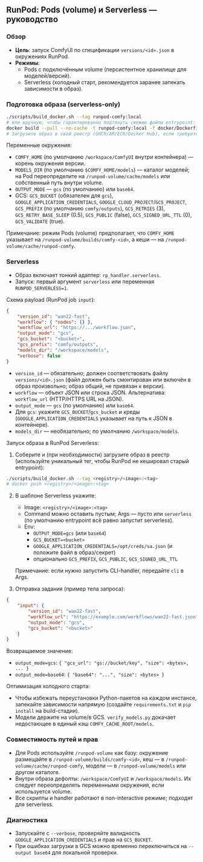 ## RunPod: Pods (volume) и Serverless — руководство

### Обзор

-   **Цель**: запуск ComfyUI по спецификации `versions/<id>.json` в окружениях RunPod.
-   **Режимы**:
    -   Pods с подключённым volume (персистентное хранилище для моделей/версий).
    -   Serverless (холодный старт, рекомендуется заранее запекать зависимости в образ).

### Подготовка образа (serverless-only)

```bash
./scripts/build_docker.sh --tag runpod-comfy:local
# или вручную, чтобы гарантированно подтянуть свежие файлы entrypoint:
docker build --pull --no-cache -t runpod-comfy:local -f docker/Dockerfile .
# Загрузите образ в свой реестр (GHCR/AR/ECR/Docker Hub), если требуется.
```

Переменные окружения:

-   `COMFY_HOME` (по умолчанию `/workspace/ComfyUI` внутри контейнера) — корень окружения версии.
-   `MODELS_DIR` (по умолчанию `$COMFY_HOME/models`) — каталог моделей; на Pod переопределите на `/runpod-volume/cache/models` или собственный путь внутри volume.
-   `OUTPUT_MODE` — `gcs` (по умолчанию) или `base64`.
-   GCS: `GCS_BUCKET` (обязателен для `gcs`), `GOOGLE_APPLICATION_CREDENTIALS`, `GOOGLE_CLOUD_PROJECT`/`GCS_PROJECT`,
    `GCS_PREFIX` (по умолчанию `comfy/outputs`), `GCS_RETRIES` (3), `GCS_RETRY_BASE_SLEEP` (0.5), `GCS_PUBLIC` (false), `GCS_SIGNED_URL_TTL` (0), `GCS_VALIDATE` (true).

Примечание: режим Pods (volume) предполагает, что `COMFY_HOME` указывает на `/runpod-volume/builds/comfy-<id>`, а кеши — на `/runpod-volume/cache/runpod-comfy`.

### Serverless

-   Образ включает тонкий адаптер: `rp_handler.serverless`.
-   Запуск: первый аргумент `serverless` или переменная `RUNPOD_SERVERLESS=1`.

Схема payload (RunPod job `input`):

```json
{
    "version_id": "wan22-fast",
    "workflow": { "nodes": {} },
    "workflow_url": "https://.../workflow.json",
    "output_mode": "gcs",
    "gcs_bucket": "<bucket>",
    "gcs_prefix": "comfy/outputs",
    "models_dir": "/workspace/models",
    "verbose": false
}
```

-   `version_id` — обязательно; должен соответствовать файлу `versions/<id>.json` (файл должен быть смонтирован или включён в образ произвольно; образ общий, не привязан к версии).
-   `workflow` — объект JSON или строка JSON. Альтернатива: `workflow_url` (HTTP/HTTPS URL на JSON).
-   `output_mode` — `gcs` (по умолчанию) или `base64`.
-   Для `gcs`: укажите `GCS_BUCKET`/`gcs_bucket` и креды (`GOOGLE_APPLICATION_CREDENTIALS` указывает на путь к JSON в контейнере).
-   `models_dir` — необязательно; по умолчанию `/workspace/models`.

Запуск образа в RunPod Serverless:

1. Соберите и (при необходимости) загрузите образ в реестр (используйте уникальный тег, чтобы RunPod не кешировал старый entrypoint):

```bash
./scripts/build_docker.sh --tag <registry>/<image>:<tag>
# docker push <registry>/<image>:<tag>
```

2. В шаблоне Serverless укажите:

    - Image: `<registry>/<image>:<tag>`
    - Command можно оставить пустым; Args — пусто или `serverless` (по умолчанию entrypoint всё равно запустит serverless).
    - Env:
        - `OUTPUT_MODE=gcs` (или `base64`)
        - `GCS_BUCKET=<bucket>`
        - `GOOGLE_APPLICATION_CREDENTIALS=/opt/creds/sa.json` (и положите файл в образ/секрет)
        - опционально `GCS_PREFIX`, `GCS_PUBLIC`, `GCS_SIGNED_URL_TTL`

    Примечание: если нужно запустить CLI-handler, передайте `cli` в Args.

3. Отправка задания (пример тела запроса):

```json
{
    "input": {
        "version_id": "wan22-fast",
        "workflow_url": "https://example.com/workflows/wan22-fast.json",
        "output_mode": "gcs",
        "gcs_bucket": "<bucket>"
    }
}
```

Возвращаемое значение:

-   `output_mode=gcs`: `{ "gcs_url": "gs://bucket/key", "size": <bytes>, ... }`
-   `output_mode=base64`: `{ "base64": "...", "size": <bytes> }`

Оптимизация холодного старта:

-   Чтобы избежать переустановки Python-пакетов на каждом инстансе, запекайте зависимости напрямую (создайте `requirements.txt` и `pip install` на build-стадии).
-   Модели держите на volume/в GCS. `verify_models.py` докачает недостающее в единый кэш `COMFY_CACHE_ROOT/models`.

### Совместимость путей и прав

-   Для Pods используйте `/runpod-volume` как базу: окружение размещайте в `/runpod-volume/builds/comfy-<id>`, кеш — в `/runpod-volume/cache/runpod-comfy`, модели — в `/runpod-volume/models` или другом каталоге.
-   Внутри образа дефолты: `/workspace/ComfyUI` и `/workspace/models`. Их следует переопределять переменными окружения, если используется volume.
-   Все скрипты и handler работают в non-interactive режиме; подходят для serverless.

### Диагностика

-   Запускайте с `--verbose`, проверяйте валидность `GOOGLE_APPLICATION_CREDENTIALS` и прав на `GCS_BUCKET`.
-   При ошибках загрузки в GCS можно временно переключиться на `--output base64` для локальной проверки.
